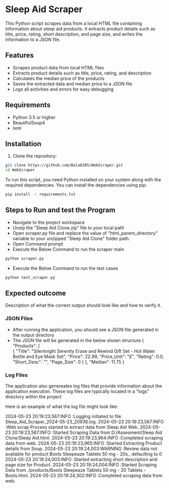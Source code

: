 # Sleep Aid Scraper

This Python script scrapes data from a local HTML file containing information about sleep aid products. It extracts product details such as title, price, rating, short description, and page size, and writes the information to a JSON file.

## Features

- Scrapes product data from local HTML files
- Extracts product details such as title, price, rating, and description
- Calculates the median price of the products
- Saves the extracted data and median price to a JSON file
- Logs all activities and errors for easy debugging

## Requirements

- Python 3.5 or higher
- BeautifulSoup4
- lxml

## Installation

1. Clone the repository:

```bash
git clone https://github.com/Bala0305/WebScraper.git
cd WebScraper
```
To run this script, you need Python installed on your system along with the required dependencies. You can install the dependencies using pip:

```bash
pip install -r requirements.txt
```
## Steps to Run and test the Program

- Navigate to the project workspace
- Unzip the "Sleep Aid Clone.zip" file to your local path
- Open scraper.py file and replace the value of "html_parent_directory" variable to your unzipped "Sleep Aid Clone" folder path.
- Open Command prompt
- Execute the Below Command to run the scraper main
```bash
python scraper.py
```
- Execute the Below Command to run the test cases
```bash
python test_scraper.py
```

## Expected outcome

Description of what the correct output should look like and how to verify it.

### JSON Files

- After running the application, you should see a JSON file generated in the output directory 
- The JSON file will be generated in the below shown structure
{
    "Products": [        
        {
            "Title": "Silentnight Serenity Erase and Rewind Gift Set - Hot Water Bottle and Eye Mask Set",
            "Price": 22.99,
            "Price_Unit": "£",
            "Rating": 0.0,
            "Short_Desc": "",
            "Page_Size": 0
        }
    ],
    "Median": 11.75
}

### Log Files

The application also genereates log files that provide information about the application execution. These log files are typically located in a "logs" directory within the project

Here is an example of what the log file might look like:

2024-05-23 20:19:23,567:INFO    :Logging initiated to file Sleep_Aid_Scraper_2024-05-23_20936.log.
2024-05-23 20:19:23,567:INFO    :Web scrap Process started to extract data from Sleep Aid Web.
2024-05-23 20:19:23,567:INFO    :Started Scraping Data from D:/Assesment/Sleep Aid Clone/Sleep Aid.html.
2024-05-23 20:19:23,964:INFO    :Completed scraping data from web.
2024-05-23 20:19:23,965:INFO    :Started Extracting Product details from Soup.
2024-05-23 20:19:24,003:WARNING :Review data not available for product Boots Sleepeaze Tablets 50 mg - 20s., defaulting to 0
2024-05-23 20:19:24,003:INFO    :Started extracting short description and page size for Product.
2024-05-23 20:19:24,004:INFO    :Started Scraping Data from ./products/Boots Sleepeaze Tablets 50 mg - 20 Tablets - Boots.html.
2024-05-23 20:19:24,302:INFO    :Completed scraping data from web.
